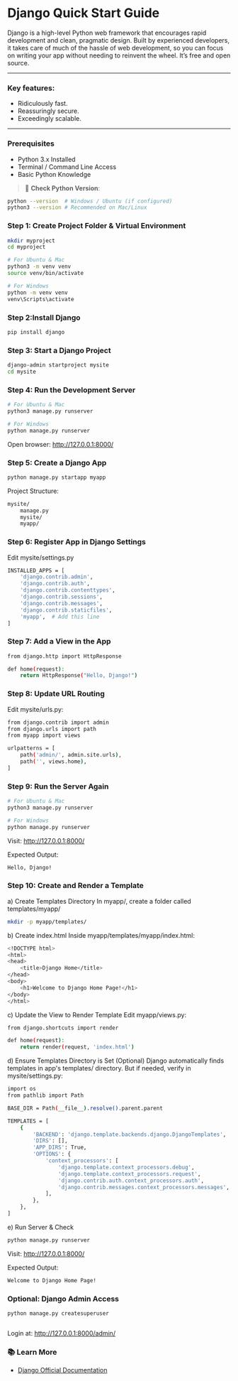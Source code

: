 #  Django Quick Start Guide 
Django is a high-level Python web framework that encourages rapid development and clean, pragmatic design. Built by experienced developers, it takes care of much of the hassle of web development, so you can focus on writing your app without needing to reinvent the wheel. It’s free and open source.

---

### Key features:
- Ridiculously fast.
- Reassuringly secure.
- Exceedingly scalable.

---

###  Prerequisites

- Python 3.x Installed
- Terminal / Command Line Access
- Basic Python Knowledge


> 📝 **Check Python Version**:
```bash
python --version  # Windows / Ubuntu (if configured)
python3 --version # Recommended on Mac/Linux
```


### Step 1: Create Project Folder & Virtual Environment
```bash
mkdir myproject
cd myproject

# For Ubuntu & Mac
python3 -m venv venv
source venv/bin/activate

# For Windows
python -m venv venv
venv\Scripts\activate
```


### Step 2:Install Django
```bash
pip install django

```


### Step 3: Start a Django Project
```bash
django-admin startproject mysite
cd mysite


```



### Step 4: Run the Development Server
```bash
# For Ubuntu & Mac
python3 manage.py runserver

# For Windows
python manage.py runserver

```
Open browser: http://127.0.0.1:8000/


### Step 5: Create a Django App
```bash
python manage.py startapp myapp

```

Project Structure:

```bash
mysite/
    manage.py
    mysite/
    myapp/
```

### Step 6: Register App in Django Settings
Edit mysite/settings.py
```bash
INSTALLED_APPS = [
    'django.contrib.admin',
    'django.contrib.auth',
    'django.contrib.contenttypes',
    'django.contrib.sessions',
    'django.contrib.messages',
    'django.contrib.staticfiles',
    'myapp',  # Add this line
]

```

### Step 7: Add a View in the App
```bash
from django.http import HttpResponse

def home(request):
    return HttpResponse("Hello, Django!")

```

### Step 8: Update URL Routing
Edit mysite/urls.py:
```bash
from django.contrib import admin
from django.urls import path
from myapp import views

urlpatterns = [
    path('admin/', admin.site.urls),
    path('', views.home),
]


```

### Step 9: Run the Server Again
```bash
# For Ubuntu & Mac
python3 manage.py runserver

# For Windows
python manage.py runserver


```
Visit: http://127.0.0.1:8000/

Expected Output:

```bash
Hello, Django!
```

### Step 10: Create and Render a Template 


a) Create Templates Directory
In myapp/, create a folder called templates/myapp/
```bash
mkdir -p myapp/templates/
```

b) Create index.html
Inside myapp/templates/myapp/index.html:
```bash
<!DOCTYPE html>
<html>
<head>
    <title>Django Home</title>
</head>
<body>
    <h1>Welcome to Django Home Page!</h1>
</body>
</html>
```

c) Update the View to Render Template
Edit myapp/views.py:
```bash
from django.shortcuts import render

def home(request):
    return render(request, 'index.html')
```

d) Ensure Templates Directory is Set (Optional)
Django automatically finds templates in app's templates/ directory. But if needed, verify in mysite/settings.py:

```bash
import os
from pathlib import Path

BASE_DIR = Path(__file__).resolve().parent.parent

TEMPLATES = [
    {
        'BACKEND': 'django.template.backends.django.DjangoTemplates',
        'DIRS': [],
        'APP_DIRS': True,
        'OPTIONS': {
            'context_processors': [
                'django.template.context_processors.debug',
                'django.template.context_processors.request',
                'django.contrib.auth.context_processors.auth',
                'django.contrib.messages.context_processors.messages',
            ],
        },
    },
]

```

e) Run Server & Check
```bash
python manage.py runserver
```
Visit: http://127.0.0.1:8000/


Expected Output:
```bash
Welcome to Django Home Page!

```

### Optional: Django Admin Access
```bash
python manage.py createsuperuser



```
Login at: http://127.0.0.1:8000/admin/




### 📚 Learn More

- [Django Official Documentation](https://docs.djangoproject.com/en/5.2/)



